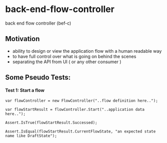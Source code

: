 # back-end-flow-controller
back end flow controller (bef-c)

## Motivation
- ability to design or view the application flow with a human readable way
- to have full control over what is going on behind the scenes
- separating the API from UI ( or any other consumer )


## Some Pseudo Tests:

#### Test 1: Start a flow
```
var flowController = new FlowController("..flow definition here..");

var flowStartResult = flowController.Start("..application data here..");

Assert.IsTrue(flowStartResult.Successed);

Assert.IsEqual(flowStartResult.CurrentFlowState, "an expected state name like DraftState");
```
